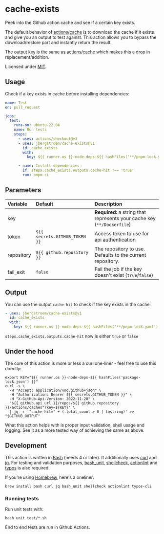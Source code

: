 # cache-exists

Peek into the Github action cache and see if a certain key exists.

The default behavior of [actions/cache][gh-cache] is to download the cache if it exists and give you
an output to test against. This action allows you to bypass the download/restore part and instantly
return the result.

The output key is the same as [actions/cache][gh-cache] which makes this a drop in replacement/addition.

Licensed under [MIT][license].

## Usage

Check if a key exists in cache before installing dependencies:

```yaml
name: Test
on: pull_request

jobs:
  test:
    runs-on: ubuntu-22.04
    name: Run tests
    steps:
      - uses: actions/checkout@v3
      - uses: jbergstroem/cache-exists@v1
        id: cache_exists
        with:
          key: ${{ runner.os }}-node-deps-${{ hashFiles('**/pnpm-lock.yaml') }}

      - name: Install dependencies
        if: steps.cache_exists.outputs.cache-hit !== 'true'
        run: pnpm ci
```

## Parameters

| Variable   | Default                       | Description                                                             |
| :--------- | :---------------------------- | :---------------------------------------------------------------------- |
| key        |                               | **Required:** a string that represents your cache key (`**/Dockerfile`) |
| token      | `${{ secrets.GITHUB_TOKEN }}` | Access token to use for api authentication                              |
| repository | `${{ github.repository }}`    | The repository to use. Defaults to the current repository.              |
| fail_exit  | `false`                       | Fail the job if the key doesn't exist (`true`/`false`)                  |

## Output

You can use the output `cache-hit` to check if the key exists in the cache:

```yaml
- uses: jbergstroem/cache-exists@v1
  id: cache_exists
  with:
    key: ${{ runner.os }}-node-deps-${{ hashFiles('**/pnpm-lock.yaml') }}
```

`steps.cache_exists.outputs.cache-hit` now is either `true` or `false`

## Under the hood

The core of this action is more or less a curl one-liner - feel free to use this directly:
```shell
export KEY="${{ runner.os }}-node-deps-${{ hashFiles('package-lock.json') }}"
curl -s \
  -H "Accept: application/vnd.github+json" \
  -H "Authorization: Bearer ${{ secrets.GITHUB_TOKEN }}" \
  -H "X-GitHub-Api-Version: 2022-11-28" \
  "${{ github.api_url }}/repos/${{ github.repository }}/actions/caches"?key=${KEY}" \
  | jq -r '"cache-hit=" + (.total_count > 0 | tostring)' >> "$GITHUB_OUTPUT"
```

What this action helps with is proper input validation, shell usage and logging. See it as a
more tested way of achieving the same as above.

## Development

This action is written in [Bash][bash] (needs 4 or later). It additionally uses [curl][curl] and [jq][jq]. For
testing and validation purposes, [bash_unit][bash_unit], [shellcheck][shellcheck], [actionlint][actionlint] and [typos][typos] is also required.

If you're using [Homebrew][brew], here's a oneliner:

```shell
brew install bash curl jq bash_unit shellcheck actionlint typos-cli
```

### Running tests

Run unit tests with:

```shell
bash_unit test/*.sh
```

End to end tests are run in Github Actions.

[gh-cache]: https://github.com/actions/cache
[bash]: https://www.gnu.org/software/bash/
[curl]: https://curl.se/
[jq]: https://stedolan.github.io/jq/
[bash_unit]: https://github.com/pgrange/bash_unit
[shellcheck]: https://www.shellcheck.net
[actionlint]: https://github.com/rhysd/actionlint
[typos]: https://crates.io/crates/typos-cli
[brew]: https://brew.sh
[license]: ./LICENSE
